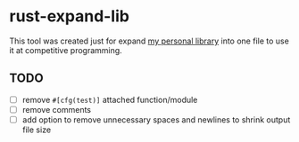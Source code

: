 # rust-expand-lib

This tool was created just for expand [my personal library](https://github.com/pogyomo/competitive-library) into one file to use it at competitive programming.

## TODO

- [ ] remove `#[cfg(test)]` attached function/module
- [ ] remove comments
- [ ] add option to remove unnecessary spaces and newlines to shrink output file size
